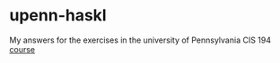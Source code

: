 # upenn-haskl

My answers for the exercises in the university of Pennsylvania CIS 194 [course](https://www.seas.upenn.edu/~cis1940/spring13/lectures.html)
